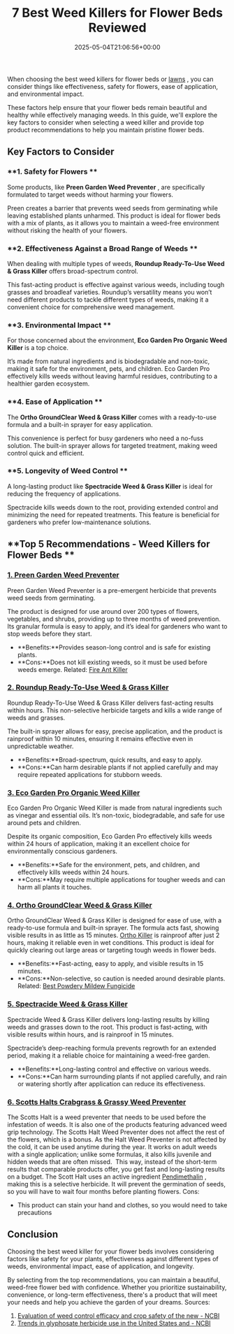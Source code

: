﻿---
layout: post
title: 7 Best Weed Killers for Flower Beds Reviewed
date: '2025-05-04T21:06:56+00:00'
categories:
- Product Reviews
- Weeds
tags: []
slug: /best-weed-killers-for-flower-beds/
lastmod: 2025-05-07T12:21:26+03:00
---

When choosing the best weed killers for flower beds or
[lawns](https://pestpolicy.com/best-weed-killer-for-lawns/)
, you can consider things like effectiveness, safety for flowers, ease of application, and environmental impact.

These factors help ensure that your flower beds remain beautiful and healthy while effectively managing weeds. In this guide, we'll explore the key factors to consider when selecting a weed killer and provide top product recommendations to help you maintain pristine flower beds.
## **Key Factors to Consider**
### **1. Safety for Flowers **
Some products, like
**Preen Garden Weed Preventer**
, are specifically formulated to target weeds without harming your flowers.

Preen creates a barrier that prevents weed seeds from germinating while leaving established plants unharmed. This product is ideal for flower beds with a mix of plants, as it allows you to maintain a weed-free environment without risking the health of your flowers.
### **2. Effectiveness Against a Broad Range of Weeds **
When dealing with multiple types of weeds,
**Roundup Ready-To-Use Weed & Grass Killer**
offers broad-spectrum control.

This fast-acting product is effective against various weeds, including tough grasses and broadleaf varieties. Roundup’s versatility means you won’t need different products to tackle different types of weeds, making it a convenient choice for comprehensive weed management.
### **3. Environmental Impact **
For those concerned about the environment,
**Eco Garden Pro Organic Weed Killer**
is a top choice.

It’s made from natural ingredients and is biodegradable and non-toxic, making it safe for the environment, pets, and children. Eco Garden Pro effectively kills weeds without leaving harmful residues, contributing to a healthier garden ecosystem.
### **4. Ease of Application **
The
**Ortho GroundClear Weed & Grass Killer**
comes with a ready-to-use formula and a built-in sprayer for easy application.

This convenience is perfect for busy gardeners who need a no-fuss solution. The built-in sprayer allows for targeted treatment, making weed control quick and efficient.
### **5. Longevity of Weed Control **
A long-lasting product like
**Spectracide Weed & Grass Killer**
is ideal for reducing the frequency of applications.

Spectracide kills weeds down to the root, providing extended control and minimizing the need for repeated treatments. This feature is beneficial for gardeners who prefer low-maintenance solutions.
## **Top 5 Recommendations - Weed Killers for Flower Beds **
### [**1. Preen Garden Weed Preventer**](https://www.amazon.com/dp/B000OOSLRG/?tag=p-policy-20)
Preen Garden Weed Preventer is a pre-emergent herbicide that prevents weed seeds from germinating.

The product is designed for use around over 200 types of flowers, vegetables, and shrubs, providing up to three months of weed prevention. Its granular formula is easy to apply, and it’s ideal for gardeners who want to stop weeds before they start.
- **Benefits:**Provides season-long control and is safe for existing plants.
- **Cons:**Does not kill existing weeds, so it must be used before weeds emerge.
Related:
[Fire Ant Killer](https://pestpolicy.com/best-fire-ant-killer-for-lawns/)
### [**2. Roundup Ready-To-Use Weed & Grass Killer**](https://www.amazon.com/dp/B000OOSLRG/?tag=p-policy-20)
Roundup Ready-To-Use Weed & Grass Killer delivers fast-acting results within hours. This non-selective herbicide targets and kills a wide range of weeds and grasses.

The built-in sprayer allows for easy, precise application, and the product is rainproof within 10 minutes, ensuring it remains effective even in unpredictable weather.
- **Benefits:**Broad-spectrum, quick results, and easy to apply.
- **Cons:**Can harm desirable plants if not applied carefully and may require repeated applications for stubborn weeds.
### [**3. Eco Garden Pro Organic Weed Killer**](https://www.amazon.com/dp/B000OOSLRG/?tag=p-policy-20)
Eco Garden Pro Organic Weed Killer is made from natural ingredients such as vinegar and essential oils. It’s non-toxic, biodegradable, and safe for use around pets and children.

Despite its organic composition, Eco Garden Pro effectively kills weeds within 24 hours of application, making it an excellent choice for environmentally conscious gardeners.
- **Benefits:**Safe for the environment, pets, and children, and effectively kills weeds within 24 hours.
- **Cons:**May require multiple applications for tougher weeds and can harm all plants it touches.
### [**4. Ortho GroundClear Weed & Grass Killer**](https://www.amazon.com/dp/B000OOSLRG/?tag=p-policy-20)
Ortho GroundClear Weed & Grass Killer is designed for ease of use, with a ready-to-use formula and built-in sprayer. The formula acts fast, showing visible results in as little as 15 minutes.
[Ortho Killer](https://pestpolicy.com/ortho-home-defense-dual-action-bed-bug-killer-review/)
is
rainproof after just 2 hours, making it reliable even in wet conditions. This product is ideal for quickly clearing out large areas or targeting tough weeds in flower beds.
- **Benefits:**Fast-acting, easy to apply, and visible results in 15 minutes.
- **Cons:**Non-selective, so caution is needed around desirable plants.
Related:
[Best Powdery Mildew Fungicide](https://pestpolicy.com/best-fungicide-powdery-mildew/)
### [**5. Spectracide Weed & Grass Killer**](https://www.amazon.com/dp/B000OOSLRG/?tag=p-policy-20)
Spectracide Weed & Grass Killer delivers long-lasting results by killing weeds and grasses down to the root. This product is fast-acting, with visible results within hours, and is rainproof in 15 minutes.

Spectracide’s deep-reaching formula prevents regrowth for an extended period, making it a reliable choice for maintaining a weed-free garden.
- **Benefits:**Long-lasting control and effective on various weeds.
- **Cons:**Can harm surrounding plants if not applied carefully, and rain or watering shortly after application can reduce its effectiveness.
### [6. Scotts Halts Crabgrass & Grassy Weed Preventer](https://www.amazon.com/dp/B06XXCB8NQ/?tag=p-policy-20)
The Scotts Halt is a weed preventer that needs to be used before the infestation of weeds. It is also one of the products featuring advanced weed grip technology.
The Scotts Halt Weed Preventer does not affect the rest of the flowers, which is a bonus. As the Halt Weed Preventer is not affected by the cold, it can be used anytime during the year.
It works on adult weeds with a single application; unlike some formulas, it also kills juvenile and hidden weeds that are often missed.  This way, instead of the short-term results that comparable products offer, you get fast and long-lasting results on a budget.
The Scott Halt uses an active ingredient
[Pendimethalin](https://pestpolicy.com/)
, making this is a selective herbicide. It will prevent the germination of seeds, so you will have to wait four months before planting flowers.
Cons:
- This product can stain your hand and clothes, so you would need to take precautions
## **Conclusion**
Choosing the best weed killer for your flower beds involves considering factors like safety for your plants, effectiveness against different types of weeds, environmental impact, ease of application, and longevity.

By selecting from the top recommendations, you can maintain a beautiful, weed-free flower bed with confidence. Whether you prioritize sustainability, convenience, or long-term effectiveness, there's a product that will meet your needs and help you achieve the garden of your dreams.
Sources:
1. [Evaluation of weed control efficacy and crop safety of the new - NCBI](https://www.ncbi.nlm.nih.gov/pmc/articles/PMC5962607/)
2. [Trends in glyphosate herbicide use in the United States and - NCBI](https://www.ncbi.nlm.nih.gov/pmc/articles/PMC5044953/)